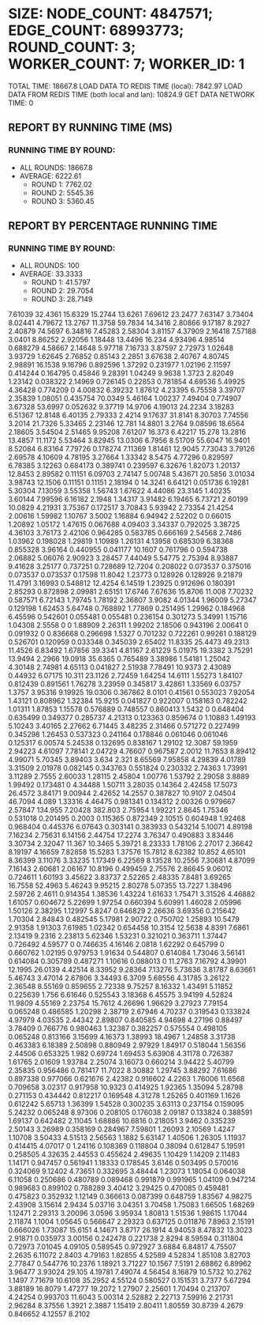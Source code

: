 
# SIZE: NODE_COUNT: 4847571; EDGE_COUNT: 68993773; ROUND_COUNT: 3; WORKER_COUNT: 7; WORKER_ID: 1
 TOTAL TIME: 18667.8
 LOAD DATA TO REDIS TIME (local): 7842.97
 LOAD DATA FROM REDIS TIME (both local and lan): 10824.9
 GET DATA NETWORK TIME: 0

## REPORT BY RUNNING TIME (MS)

 ### RUNNING TIME BY ROUND:

  + ALL ROUNDS: 18667.8
  + AVERAGE: 6222.61
     + ROUND 1: 7762.02
     + ROUND 2: 5545.36
     + ROUND 3: 5360.45

## REPORT BY PERCENTAGE RUNNING TIME

 ### RUNNING TIME BY ROUND:

  + ALL ROUNDS: 100
  + AVERAGE: 33.3333
     + ROUND 1: 41.5797
     + ROUND 2: 29.7054
     + ROUND 3: 28.7149

7.61039 32.4361 15.6329 15.2744 13.6261 7.69612 23.2477 7.63147 3.73404 8.02441 4.79672 13.2767 11.3758 59.7834 14.3416 2.80866 9.17187 8.2927 2.40879 74.5697 6.34816 7.45283 2.58304 3.81157 4.37909 2.16418 7.57188 3.0401 8.86252 2.92056 1.18448 13.4496 16.234 4.93496 4.98514 0.688279 4.58667 2.14648 5.97718 7.16733 3.87597 2.72973 1.02648 3.93729 1.62645 2.76852 0.85143 2.2851 3.67638 2.40767 4.80745 2.98891 16.1538 9.16796 0.892596 1.37292 0.231977 1.02196 2.11597 0.414244 0.164795 0.45846 9.28391 1.04249 9.9638 1.3723 2.82049 1.23142 0.038322 2.14969 0.726145 0.22853 0.781854 4.69536 5.49925 4.36428 0.774209 0 4.00832 6.39232 1.87612 4.23395 6.75558 3.39707 2.35839 1.08051 0.435754 70.0349 5.46164 1.00237 7.49404 0.774907 3.67328 53.6997 0.052632 9.37719 14.9706 4.19013 24.2234 3.18283 6.51367 12.8148 6.40135 2.79333 2.4214 9.17637 31.8141 8.30703 7.74556 3.2014 21.7326 5.33465 2.23146 12.781 14.8801 3.2764 9.08596 18.6564 2.18605 3.54504 2.51465 9.95208 7.61207 16.373 6.42217 15.278 13.2816 13.4857 11.1172 5.53464 3.82945 13.0306 6.7956 8.51709 55.6047 16.9401 8.52084 6.83164 7.79726 0.178274 7.11369 1.81461 12.9045 7.73043 3.79126 2.69578 4.10609 4.78195 3.27664 1.33342 8.5475 4.77296 0.829597 6.78385 3.12263 0.684173 0.389741 0.239597 6.32676 1.82073 1.20137 12.8453 2.89582 0.11151 6.09703 2.74147 5.00748 5.43671 20.5856 3.01034 3.98743 12.1506 0.11151 0.11151 2.18194 0 14.3241 6.64121 0.051736 6.19281 5.30304 7.13059 3.55358 1.56743 1.67622 4.44086 23.3145 1.40235 3.60144 7.99596 6.16182 2.1948 1.34317 3.91482 6.19465 6.73721 2.60199 10.0829 4.21931 3.75367 0.172517 3.70843 5.93942 2.73354 21.4254 2.00616 1.59982 1.10767 3.5002 1.16884 6.94942 2.52202 0 0.66015 1.20892 1.05172 1.47615 0.067688 4.09403 3.34337 0.792025 3.38725 4.36103 3.76173 2.42106 0.964285 0.583785 0.666169 2.54568 2.7486 1.03962 0.198028 1.29819 1.10989 1.26131 4.13958 0.685309 6.38368 0.855328 3.96164 0.440955 0.041177 10.1607 0.761796 0 0.594738 2.06882 5.06076 2.90923 3.28457 7.44049 5.54775 2.75394 8.93887 9.41628 3.25177 0.737251 0.728689 12.7204 0.208022 0.073537 0.375016 0.073537 0.073537 0.17598 11.8042 1.23773 0.128926 0.128926 9.21879 11.4791 3.16993 0.548812 12.4254 6.14519 1.23925 0.912696 0.180391 2.85293 0.872898 2.09981 2.65151 17.6746 7.67636 15.8706 11.008 7.70232 0.587571 6.72143 1.79745 1.78192 2.36807 3.9082 4.01344 1.96009 5.27347 0.129198 1.62453 5.64748 0.768892 1.77869 0.251495 1.29962 0.184968 6.45596 0.542601 0.055481 0.055481 0.236154 0.301273 5.34991 1.15716 1.04308 2.5558 0 0 1.88909 2.26311 1.99202 2.18506 0.943196 2.00641 0 0.091932 0 0.836668 0.296698 1.5327 0.701232 0.722261 0.99261 0.188129 0.526701 0.120959 0.033348 0.345039 2.65402 11.8335 25.4473 49.2313 11.4526 6.83492 1.67856 39.3341 4.81167 2.61229 5.01975 19.3382 3.75291 13.9494 2.2966 19.0918 35.6365 0.765489 3.38986 1.54181 1.25042 4.30148 2.74981 4.65113 0.041827 2.51938 7.78491 10.9373 2.43089 0.44932 6.07175 10.311 23.1126 2.72459 1.64254 14.6111 1.55273 1.84107 0.812439 0.891561 1.76278 3.23959 0.345817 3.42861 1.33569 6.03757 1.3757 3.95316 9.19925 19.0306 0.367862 8.0101 0.41561 0.553023 7.92054 1.43121 0.808962 1.32384 15.9215 0.041827 0.922007 0.158163 0.782242 1.01311 1.87853 1.15578 0.576889 0.748557 0.860413 1.5432 0 0.648404 0.635499 0.349377 0.285737 4.21313 0.123363 0.859674 0 1.10883 1.49193 5.10243 3.40165 2.27662 6.71445 3.48235 2.31466 0.571272 0.227499 0.345298 1.26453 0.537323 0.241164 0.178846 0.061046 0.061046 0.125317 6.00574 5.24538 0.132695 0.838167 1.29102 12.3087 59.1959 2.94223 4.61097 7.78141 2.04729 4.76607 0.967587 2.0012 11.7653 8.89412 4.99071 5.70345 3.89403 3.634 2.321 8.65569 7.95858 4.29839 4.01789 3.31509 2.01978 0.082145 0.343763 0.551824 0.230332 2.74363 1.73991 3.11289 2.7555 2.60033 1.28115 2.45804 1.00776 1.53792 2.29058 3.8889 1.99492 0.173481 0 4.34488 1.50711 3.28035 0.14364 2.42458 17.5073 26.4572 3.84171 9.00944 2.42652 14.2557 0.387827 10.9107 2.04504 46.7094 4.089 1.33316 4.46475 0.981341 0.134312 2.00326 0.979667 2.57847 134.955 7.20428 382.803 2.75954 1.99221 2.8645 1.75346 0.531018 0.201495 0.2003 0.115365 0.872349 2.10515 0.604948 1.92468 0.968404 0.445376 6.07643 0.303141 0.383933 0.543214 5.10071 4.89198 7.16234 2.75631 6.14156 2.44754 17.2274 3.76347 0.490883 3.83446 3.30734 2.32047 11.367 10.3465 5.39721 8.23333 1.78106 2.27017 2.36642 8.19197 4.16659 7.82858 15.5283 1.37576 15.7812 8.62382 10.852 4.65101 8.36399 3.11076 3.33235 1.17349 6.22569 8.13528 10.2556 7.30681 4.87099 7.16143 2.60681 2.06167 10.8196 0.499459 2.75576 2.86645 9.06012 0.724611 1.60193 3.45622 3.83737 2.52265 2.48335 7.8481 3.69265 16.7558 52.4963 5.46243 9.95215 2.80278 5.07355 13.7227 1.38496 2.59726 2.4611 0.914354 1.38536 1.43224 1.61633 1.75471 3.31526 4.46882 1.61057 0.604672 5.22699 1.97254 0.660394 5.60991 1.46028 2.05996 1.50126 2.38295 1.12997 5.8247 0.646829 2.26636 3.69356 0.215642 1.70304 2.84843 0.482545 5.17981 2.90722 0.750702 1.25893 10.5479 2.91358 1.91303 7.61985 1.02342 0.654458 10.3154 12.5638 4.8391 7.6861 2.13419 9.2316 2.23813 5.62346 1.53231 0.321021 0.363711 1.37447 0.726492 4.59577 0 0.746635 4.16146 2.0818 1.62292 0.645799 0 0.660762 1.02195 0.979753 1.91634 0.544807 0.614084 1.73046 3.56141 0.614084 0.305789 0.487271 1.10616 0.088013 0 11.2763 7.16792 4.39901 12.1995 26.0139 4.42514 8.33952 9.28364 7.13276 5.73636 3.81787 8.63661 5.46743 3.47014 2.67806 3.34493 6.3709 5.68556 4.31785 3.26122 2.36548 8.55169 0.859655 2.72338 9.75257 8.16332 1.43491 5.11852 0.225639 1.756 6.61646 0.525543 3.18368 6.45575 3.94199 4.52824 11.9809 4.55169 2.23754 15.7612 4.26696 1.96629 3.27923 7.79154 0.065248 0.486585 1.20298 2.38719 2.67946 4.70237 0.319543 0.133824 4.97979 4.03535 2.44342 2.89807 0.840585 4.94698 4.27196 0.88497 3.78409 0.766776 0.980463 1.32387 0.382257 0.575554 0.498105 0.065248 0.813166 3.15699 4.16373 1.38993 18.4967 1.24858 3.31738 0.463383 6.18389 2.50898 0.880949 2.97929 1.84917 0.518044 1.56356 2.44506 0.653325 1.982 0.69724 1.69453 5.63908 4.31178 0.726387 1.61765 2.01609 1.93784 2.25074 3.16073 0.660214 3.94422 5.40799 2.35835 0.956486 0.781417 11.7022 8.30882 1.29745 3.88292 7.61686 0.897338 0.977066 0.621676 2.42382 0.916602 4.2263 1.76006 11.6568 0.709658 3.02317 0.917958 10.9323 0.414925 1.92365 1.35094 5.28798 0.271153 0.434442 0.812217 0.169548 4.31278 1.25265 0.401169 1.1626 0.612242 5.65713 1.36399 1.54528 0.300235 3.63113 0.237154 0.159095 5.24232 0.065248 8.97306 0.208105 0.176038 2.09187 0.133824 0.388591 1.69137 0.642482 2.11045 1.68886 10.6816 0.218051 3.9462 0.335239 2.50143 3.26989 0.358169 0.284967 7.59801 1.26093 2.10569 1.4247 1.10708 3.50433 4.51513 2.56563 1.1882 5.63147 1.40506 1.26305 1.11937 0.414415 4.07017 0 1.24116 0.108369 0.118804 0.38094 0.612847 5.19591 0.258505 4.32635 2.44553 0.455624 2.49635 1.10429 1.14209 2.11483 1.14171 0.947457 0.561941 1.18333 0.178545 3.6146 0.503495 0.570016 0.324069 9.12402 4.73651 0.332695 3.48444 1.23073 1.18054 0.064038 6.11058 0.250686 0.480789 0.089468 0.991879 0.991965 1.04109 0.947214 0.989683 0.899102 0.788289 3.40412 3.29425 0.470085 0.459481 0.475823 0.352932 1.12149 0.366613 0.087399 0.648759 1.83567 4.98275 2.43908 3.15614 2.9434 5.03716 3.04351 3.70458 1.75083 1.66505 1.68269 1.12471 2.29313 3.20096 3.0596 3.95934 1.80813 1.51536 1.98615 1.17044 2.11874 1.1004 1.05645 0.566647 2.29323 0.637125 0.011876 7.8963 2.15191 0.666026 1.73087 15.6151 4.14671 3.8717 26.1914 4.94053 8.47832 13.3023 2.91871 0.035973 3.00156 0.242478 0.221738 2.8294 8.59594 0.311804 0.72973 7.01045 4.09105 0.589545 0.972927 3.6884 6.84817 4.75507 2.2635 6.11072 2.8403 4.79163 1.82855 4.52589 4.52834 1.85108 3.82703 2.77847 0.544776 10.2376 1.18921 3.71227 10.1567 7.5191 2.68862 6.89962 3.96477 3.93024 29.105 4.19781 7.49074 4.56454 8.16879 10.5732 10.2762 1.1497 7.71679 10.6108 35.2952 4.55124 0.580527 0.151531 3.7377 5.67294 3.88189 16.8079 1.47277 19.2072 1.27907 2.25601 1.70494 0.213707 4.24254 0.993703 11.6043 5.00314 2.52882 2.22713 7.59916 2.21731 2.96284 8.37556 1.3921 2.3887 1.15419 2.80411 1.80559 30.8739 4.2679 0.846652 4.12557 8.2102 